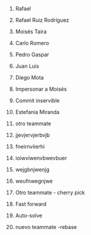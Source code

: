 
1. Rafael
1. Rafael Ruiz Rodríguez
2. Moisés Taira
3. Carlo Romero
4. Pedro Gaspar
5. Juan Luis
6. Diego Mota
7. Impersonar a Moisés
8. Commit inservible

10. Estefania Miranda 
11. otro teammate
12. jjevjervjerbvjb
13. fneirnviierhi 
14. ioiwviwenvbwevbuer
15. wejgbnjwenjg
16. weufnwegnjwe
17. Otro teammate - cherry pick
18. Fast forward 
19. Auto-solve
20. nuevo teammate -rebase
